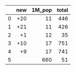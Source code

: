 |    |   new |   1M_pop |   total |
|---:|------:|---------:|--------:|
|  0 |   +20 |       11 |     446 |
|  1 |   +21 |       11 |     426 |
|  2 |    +1 |       12 |      35 |
|  3 |   +10 |       17 |     751 |
|  4 |    +9 |       17 |     741 |
|  5 |       |      660 |      51 |